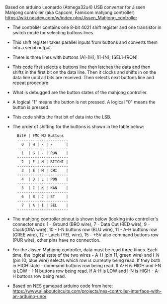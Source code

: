    Based on arduino Leonardo (Atmega32u4) USB converter for
   Jissen Mahjong controller (aka Capcom, Famicom mahjong controller)
   https://wiki.nesdev.com/w/index.php/Jissen_Mahjong_controller

- The controller contains one 8-bit 4021 shift register and one transistor 
  in switch mode for selecting buttons lines.
- This shift register takes parallel inputs from buttons and converts them 
  into a serial output.
- There is three lines with buttons [A]-[H], [I]-[N], [SEL]-[RON]  
- This code first selects a buttons line then latches the data and then shifts 
  in the first bit on the data line. 
  Then it clocks and shifts in on the data line until all bits are received.
  Then selects next buttons line and repeat procedure.
- What is debugged are the button states of the mahjong controller.
- A logical "1" means the button is not pressed. A logical "0" means the button is
  pressed.
- This code shifts the first bit of data into the LSB.
- The order of shifting for the buttons is shown in the table below:

        Bit# | FMC MJ Buttons   
        -----------------------
          0  | H | - | -      |   
        -----------------------
          1  | G | - | RON    |   
        -----------------------
          2  | F | N | RIICHI |    
        -----------------------
          3  | E | M | CHI    |   
        -----------------------
          4  | D | L | PON    |   
        -----------------------
          5  | C | K | KAN    |   
        -----------------------
          6  | B | J | ST     |    
        -----------------------
          7  | A | I | SEL    |    
        -----------------------
        
- The mahjong controller pinout is shown below (looking into controller's
  connector end):
  1  - Ground (BRO wire),
  7  - Data Out (RED wire),
  9  - Clock(ORA wire),
  10 - I-N buttons row (BLU wire),
  11 - A-H buttons row (GREE wire),
  12 - Latch (YEL wire),
  15 - +5V also command buttons row (PUR wire),
  other pins have no connection.

- For the Jissen Mahjong controller, data must be read three times. Each time, 
  the logical state of the two wires - A-H (pin 11, green wire) and I-N (pin 10, blue wire)
  selects which row is currently being read. If they both in HIGH state - command buttons
  row being read. If A-H is HIGH and I-N is LOW - I-N buttons row being read.
  If A-H is LOW and I-N is HIGH - A-H buttons row being read.
- Based on NES gamepad arduino code from here:
  https://www.allaboutcircuits.com/projects/nes-controller-interface-with-an-arduino-uno/
